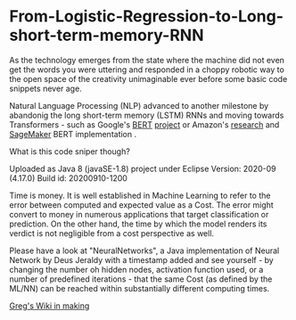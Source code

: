 # From-Logistic-Regression-to-Long-short-term-memory-RNN
As the technology emerges from the state where the machine did not even get the words you were uttering and responded in a choppy robotic way to the open space of the creativity unimaginable ever before some basic code snippets never age. 

Natural Language Processing (NLP) advanced to another milestone by abandonig the long short-term memory (LSTM) RNNs and moving towards Transformers - such as Google's [BERT](https://en.wikipedia.org/wiki/BERT_(language_model)) [project](https://github.com/google-research/bert) or Amazon's [research](https://s3-us-west-2.amazonaws.com/openai-assets/research-covers/language-unsupervised/language_understanding_paper.pdf) and [SageMaker](https://aws.amazon.com/blogs/machine-learning/fine-tuning-a-pytorch-bert-model-and-deploying-it-with-amazon-elastic-inference-on-amazon-sagemaker/) BERT implementation .


What is this code sniper though?

Uploaded as Java 8 (javaSE-1.8) project under Eclipse Version: 2020-09 (4.17.0) Build id: 20200910-1200
 
Time is money. It is well established in Machine Learning to refer to the error between computed and expected value as a Cost. 
The error might convert to money in numerous applications that target classification or prediction. 
On the other hand, the time by which the model renders its verdict is not negligible from a cost perspective as well.
  
Please have a look at "NeuralNetworks", a Java implementation of Neural Network by Deus Jeraldy with a timestamp added 
and see yourself - by changing the number oh hidden nodes, activation function used, or a number of predefined iterations -
that the same Cost (as defined by the ML/NN) can be reached within substantially different computing times. 
   
    
[Greg's Wiki in making](https://github.com/GregLinthicum/From-Logistic-Regression-to-Long-short-term-memory-RNN/wiki)

